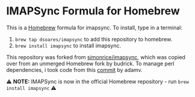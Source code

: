 # IMAPSync Formula for Homebrew

This is a [Homebrew](http://brew.sh) formula for imapsync.
To install, type in a terminal:

1.  `brew tap dsoares/imapsync` to add this repository to homebrew.
2.  `brew install imapsync` to install imapsync.

This repository was forked from [simonrice/imapsync](https://www.github.com/simonrice/homebrew-imapsync), which was copied over from an unmerged Homebrew fork by budrick. To manage perl dependencies, i took code from this [commit](https://github.com/Homebrew/homebrew/commit/4e0dad01bc326ab3d31908fdb3c201bcac233903) by adamv.


⚠️️  **NOTE:** IMAPSync is now in the official Homebrew repository - run `brew install imapsync` ⚠️
